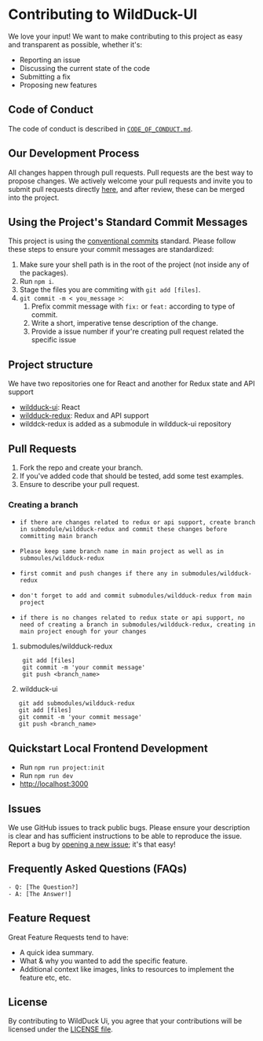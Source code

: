 # Contributing to WildDuck-UI

We love your input! We want to make contributing to this project as easy and transparent as possible, whether it's:

-   Reporting an issue
-   Discussing the current state of the code
-   Submitting a fix
-   Proposing new features

## Code of Conduct

The code of conduct is described in [`CODE_OF_CONDUCT.md`](CODE_OF_CONDUCT.md).

## Our Development Process

All changes happen through pull requests. Pull requests are the best way to propose changes. We actively welcome your
pull requests and invite you to submit pull requests directly
<a href="https://github.com/softwareartistry/wildduck-ui/pulls">here</a>, and after review, these can be merged into the
project.

## Using the Project's Standard Commit Messages

This project is using the [conventional commits](https://www.conventionalcommits.org/en/v1.0.0-beta.2/) standard. Please
follow these steps to ensure your commit messages are standardized:

1. Make sure your shell path is in the root of the project (not inside any of the packages).
2. Run `npm i`.
3. Stage the files you are commiting with `git add [files]`.
4. `git commit -m < you_message >`:
    1. Prefix commit message with `fix:` or `feat:` according to type of commit.
    2. Write a short, imperative tense description of the change.
    3. Provide a issue number if your're creating pull request related the specific issue

## Project structure

We have two repositories one for React and another for Redux state and API support

-   [wildduck-ui](https://github.com/softwareartistry/wildduck-ui): React
-   [wildduck-redux](https://github.com/softwareartistry/wildduck-ui): Redux and API support
-   wilddck-redux is added as a submodule in wildduck-ui repository

## Pull Requests

1. Fork the repo and create your branch.
2. If you've added code that should be tested, add some test examples.
3. Ensure to describe your pull request.

### Creating a branch

-   `if there are changes related to redux or api support, create branch in submodule/wildduck-redux and commit these changes before committing main branch`

-   `Please keep same branch name in main project as well as in submoules/wildduck-redux`

-   `first commit and push changes if there any in submodules/wildduck-redux`

-   `don't forget to add and commit submodules/wildduck-redux from main project`

-   `if there is no changes related to redux state or api support, no need of creating a branch in submodules/wildduck-redux, creating in main project enough for your changes`

1. submodules/wildduck-redux

```shell
    git add [files]
    git commit -m 'your commit message'
    git push <branch_name>
```

2. wildduck-ui

```shell
   git add submodules/wildduck-redux
   git add [files]
   git commit -m 'your commit message'
   git push <branch_name>
```

## Quickstart Local Frontend Development

-   Run `npm run project:init`
-   Run `npm run dev`
-   [http://localhost:3000](http://locahost:3000)

## Issues

We use GitHub issues to track public bugs. Please ensure your description is clear and has sufficient instructions to be
able to reproduce the issue. Report a bug by <a href="https://github.com/softwareartistry/wildduck-ui/pulls">opening a
new issue</a>; it's that easy!

## Frequently Asked Questions (FAQs)

<!--- I thought it would be great to have a list of FAQs for the project to help save time for new contributors--->

    - Q: [The Question?]
    - A: [The Answer!]

## Feature Request

Great Feature Requests tend to have:

-   A quick idea summary.
-   What & why you wanted to add the specific feature.
-   Additional context like images, links to resources to implement the feature etc, etc.

## License

By contributing to WildDuck Ui, you agree that your contributions will be licensed under the [LICENSE file](LICENSE).
